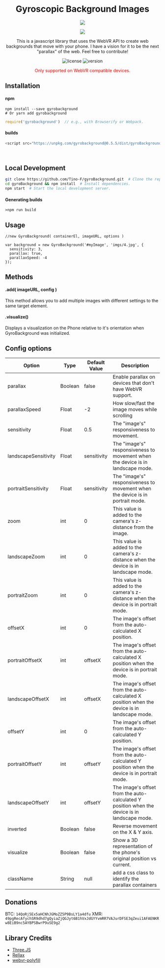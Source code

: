 
<h1 align='center'>Gyroscopic Background Images</h1>
<p align='center'> <img src='http://gyroscopic-backgrounds.com/wp-content/uploads/2019/03/gyroBackground-400-1-e1551743354216.png'/> </p>

<p align='center'><img src='https://github.com/Tino-F/gyroBackground/blob/master/examples/imgs/demo.gif?raw=true' /></p>

<p align='center'>
This is a javascript library that uses the WebVR API to create web backgrounds that move with your phone. I have a vision for it to be the next "parallax" of the web. Feel free to contribute!
</p>

<p align='center'>
  <img src='https://img.shields.io/github/license/Tino-F/gyroBackground.svg' alt='license'/>
  <img src='https://img.shields.io/npm/v/gyrobackground.svg' alt='version'/>
</p>

<p align='center'><span style='color:red'>Only supported on WebVR compatible devices.</span></p>

## Installation

#### npm

```
npm install --save gyrobackground
# Or yarn add gyrobackground
```

```js
require('gyrobackground')  // e.g., with Browserify or Webpack.
```

#### builds

```js
<script src="https://unpkg.com/gyrobackground@0.5.5/dist/gyroBackground.min.js"></script>
```
<br/>

## Local Development

```sh
git clone https://github.com/Tino-F/gyroBackground.git  # Clone the repository.
cd gyroBackground && npm install  # Install dependencies.
npm start  # Start the local development server.
```

#### Generating builds
`>npm run build`

## Usage

```
//new GyroBackground( containerEl, imageURL, options )

var background = new GyroBackground('#myImage', 'imgs/4.jpg', {
  sensitivity: 3,
  parallax: true,
  parallaxSpeed: -4
});
```

## Methods

#### .add( imageURL, config )
This method allows you to add multiple images with different settings to the same target element.

#### .visualize()
Displays a visualization on the Phone relative to it's orientation when GyroBackground was initialized.


## Config options

|    Option   |  Type  | Default Value | Description |
|      --     |   --   |      --       |      --     |
| parallax | Boolean | false | Enable parallax on devices that don't have WebVR support. |
| parallaxSpeed | Float | -2 | How slow/fast the image moves while scrolling |
| sensitivity | Float | 0.5 | The "image's" responsiveness to movement. |
| landscapeSensitivity | Float | sensitivity | The "image's" responsiveness to movement when the device is in landscape mode. |
| portraitSensitivity | Float | sensitivity | The "image's" responsiveness to movement when the device is in portrait mode. |
| zoom | int | 0 | This value is added to the camera's z-distance from the image. |
| landscapeZoom | int | 0 | This value is added to the camera's z-distance when the device is in landscape mode. |
| portraitZoom | int | 0 | This value is added to the camera's z-distance when the device is in portrait mode. |
| offsetX | int | 0 | The image's offset from the auto-calculated X position. |
| portraitOffsetX | int | offsetX | The image's offset from the auto-calculated X position when the device is in portrait mode. |
| landscapeOffsetX | int | offsetX | The image's offset from the auto-calculated X position when the device is in landscape mode. |
| offsetY | int | 0 | The image's offset from the auto-calculated Y position. |
| portraitOffsetY | int | offsetY | The image's offset from the auto-calculated Y position when the device is in portrait mode. |
| landscapeOffsetY | int | offsetY | The image's offset from the auto-calculated Y position when the device is in landscape mode. |
| inverted | Boolean | false | Reverse movement on the X & Y axis. |
| visualize | Boolean | false | Show a 3D representation of the phone's original position vs current. |
| className | String |    null    | add a css class to identify the parallax containers |

## Donations

BTC: `14QoRj5Ex5aHCNhJGMoZZ5P9BsLY1a4dfu`
XMR: `49pgRecAfychSR9dhd7gQyiaZjQGJyt6B1hVxJdGYYvmRR7VAJurDFSE3qZeui1AFAENKRw8EiB9nc5AYBPSBwrP9uSE9g2`

## Library Credits
* [Three.JS](https://github.com/mrdoob/three.js/)
* [Rellax](https://github.com/dixonandmoe/rellax)
* [webvr-polyfill](https://github.com/immersive-web/webvr-polyfill)
